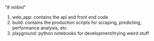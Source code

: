 "# ml4ml" 

1. web_app: contains the api and front end code
2. build: contains the production scripts for scraping, predicting, performance analysis, etc.
3. playground: python notebooks for development/trying weird stuff

